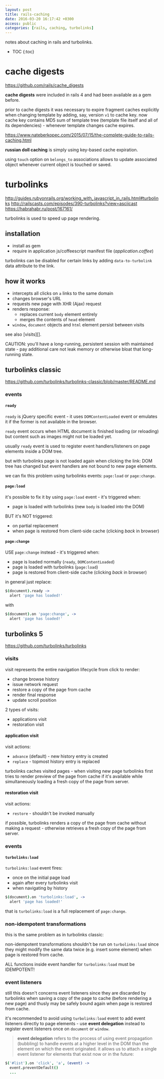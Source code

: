 ```yaml
---
layout: post
title: rails-caching
date: 2016-03-20 16:17:42 +0300
access: public
categories: [rails, caching, turbolinks]
---
```


notes about caching in rails and turbolinks.

<!-- more -->

* TOC
{:toc}

# cache digests

<https://github.com/rails/cache_digests>

**cache digests** were included in rails 4 and had been available as a gem before.

prior to cache digests it was necessary to expire fragment caches explicitly
when changing template by adding, say, version `v1` to cache key.
now cache key contains MD5 sum of template tree (template file itself and
all of its dependencies) - whenever template changes cache expires.

<https://www.nateberkopec.com/2015/07/15/the-complete-guide-to-rails-caching.html>

**russian doll caching** is simply using key-based cache expiration.

using `touch` option on `belongs_to` associations allows to update
associated object whenever current object is touched or saved.

# turbolinks

<http://guides.rubyonrails.org/working_with_javascript_in_rails.html#turbolinks>
<http://railscasts.com/episodes/390-turbolinks?view=asciicast>
<https://habrahabr.ru/post/167161/>

turbolinks is used to speed up page rendering.

## installation

- install as gem
- require in application js/coffeescript manifest file (_application.coffee_)

turbolinks can be disabled for certain links by adding `data-to-turbolink`
data attribute to the link.

## how it works

- intercepts all clicks on `a` links to the same domain
- changes browser's URL
- requests new page with XHR (Ajax) request
- renders response:
  - replaces current `body` element entirely
  - merges the contents of `head` element
- `window`, `document` objects and `html` element persist between visits

see also [visits][].

CAUTION: you'll have a long-running, persistent session with maintained state -
pay additional care not leak memory or otherwise bloat that long-running state.

## turbolinks classic

<https://github.com/turbolinks/turbolinks-classic/blob/master/README.md>

### events

#### `ready`

`ready` is jQuery specific event - it uses `DOMContentLoaded` event or
emulates it if the former is not available in the browser.

`ready` event occurs when HTML document is finished loading (or reloading)
but content such as images might not be loaded yet.

usually `ready` event is used to register event handlers/listeners
on page elements inside a DOM tree.

but with turbolinks page is not loaded again when clicking the link:
DOM tree has changed but event handlers are not bound to new page elements.

we can fix this problem using turbolinks events: `page:load` or `page:change`.

#### `page:load`

it's possible to fix it by using `page:load` event - it's triggered when:

- page is loaded with turbolinks (new `body` is loaded into the DOM)

BUT it's NOT triggered:

- on partial replacement
- when page is restored from client-side cache (clicking *back* in browser)

#### `page:change`

USE `page:change` instead - it's triggered when:

- page is loaded normally (`ready`, `DOMContentLoaded`)
- page is loaded with turbolinks (`page:load`)
- page is restored from client-side cache (clicking *back* in browser)

in general just replace:

```coffeescript
$(document).ready ->
  alert 'page has loaded!'
```

with

```coffeescript
$(document).on 'page:change', ->
  alert 'page has loaded!'
```

## turbolinks 5

<https://github.com/turbolinks/turbolinks>

### visits

visit represents the entire navigation lifecycle from click to render:

- change browse history
- issue network request
- restore a copy of the page from cache
- render final response
- update scroll position

2 types of visits:

- applications visit
- restoration visit

#### application visit

visit actions:

- `advance` (default) - new history entry is created
- `replace` - topmost history entry is replaced

turbolinks caches visited pages - when visiting new page turbolinks first
tries to render preview of the page from cache if it's available while
simultaneously loading a fresh copy of the page from server.

#### restoration visit

visit actions:

- `restore` - shouldn't be invoked manually

if possible, turbolinks renders a copy of the page from cache without
making a request - otherwise retrieves a fresh copy of the page from server.

### events

#### `turbolinks:load`

`turbolinks:load` event fires:

- once on the initial page load
- again after every turbolinks visit
- when navigating by history

```coffeescript
$(document).on 'turbolinks:load', ->
  alert 'page has loaded!'
```

that is `turbolinks:load` is a full replacement of `page:change`.

### non-idempotent transformations

this is the same problem as in turbolinks classic:

non-idempotent transformations shouldn't be run on `turbolinks:load`
since they might modify the same data twice (e.g. insert some element)
when page is restored from cache.

ALL functions inside event handler for `turbolinks:load` must be IDEMPOTENT!

### event listeners

still this doesn't concerns event listeners since they are discarded by
turbolinks when saving a copy of the page to cache (before rendering a new page)
and thusly may be safely bound again when page is restored from cache.

it's recommended to avoid using `turbolinks:load` event to add
event listeners directly to page elements - use **event delegation**
instead to register event listeners once on `document` or `window`.

> **event delegation** refers to the process of using event propagation (bubbling)
> to handle events at a higher level in the DOM than the element on which
> the event originated. it allows us to attach a single event listener for
> elements that exist now or in the future:

```coffeescript
$('#list').on 'click', 'a', (event) ->
  event.preventDefault()
  ...
```
